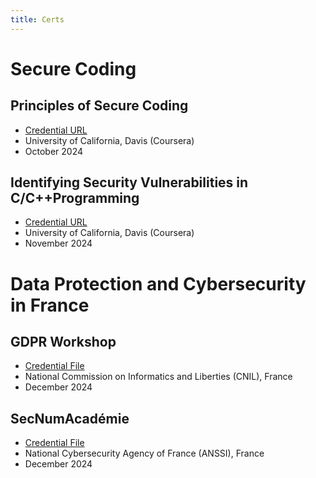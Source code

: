 ```yaml
---
title: Certs
---
```

# Secure Coding
## Principles of Secure Coding
- [Credential URL](https://www.coursera.org/account/accomplishments/records/REACHEXYISFE)
- University of California, Davis (Coursera)
- October 2024

## Identifying Security Vulnerabilities in C/C++Programming
- [Credential URL](https://www.coursera.org/account/accomplishments/records/VN5CQT5EX4CK)
- University of California, Davis (Coursera)
- November 2024

# Data Protection and Cybersecurity in France
## GDPR Workshop
- [Credential File](attestationCNIL_Fallavier.pdf)
- National Commission on Informatics and Liberties (CNIL), France
- December 2024
## SecNumAcadémie
- [Credential File](attestationANSII_Fallavier.pdf)
- National Cybersecurity Agency of France (ANSSI), France
- December 2024